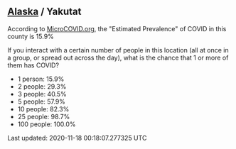 
## [Alaska](/united-states/alaska) / Yakutat

According to [MicroCOVID.org](http://microcovid.org),
the "Estimated Prevalence" of COVID in this county is 15.9%

If you interact with a certain number of people in this location
(all at once in a group, or spread out across the day), what is the chance that
1 or more of them has COVID?

- 1 person: 15.9%
- 2 people: 29.3%
- 3 people: 40.5%
- 5 people: 57.9%
- 10 people: 82.3%
- 25 people: 98.7%
- 100 people: 100.0%

Last updated: 2020-11-18 00:18:07.277325 UTC
